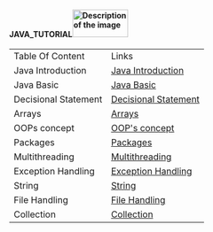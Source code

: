 #### JAVA_TUTORIAL<img src="https://github-production-user-asset-6210df.s3.amazonaws.com/124034778/263725702-9b28d313-d122-49a1-81e3-7de5e2b5695c.png" alt="Description of the image" width="100" height="50">

 <!DOCTYPE html>
<html>
<head>

</head>
<body>

<table>
  <tr>
    <td>Table Of Content </td>
    <td>Links</td>
  </tr>
 <tr>
    <td>Java Introduction</td>
    <td><a href="https://github.com/lavishguvi/Automation-Testing-Documentation/tree/main/002-Java-Tutorial-Documentation/001-Java%20Introduction">Java Introduction</a></td>
  </tr>
  <tr>
    <td>Java Basic</td>
    <td><a href=https://github.com/lavishguvi/Automation-Testing-Documentation/tree/main/002-Java-Tutorial-Documentation/002-Java%20Basic>Java Basic</a></td>
  </tr>
  <tr>
    <td>Decisional Statement</td>
    <td><a href=https://github.com/lavishguvi/Automation-Testing-Documentation/tree/main/002-Java-Tutorial-Documentation/003-Java%20Decisional%20Statement>Decisional Statement</a></td>
  </tr>
  <tr>
    <td>Arrays</td>
    <td><a href=https://github.com/lavishguvi/Automation-Testing-Documentation/tree/main/002-Java-Tutorial-Documentation/004-%20Java%20Arrays>Arrays</a></td>
  </tr>
  <tr>
    <td>OOPs concept</td>
    <td><a href="https://github.com/lavishguvi/Automation-Testing-Documentation/tree/main/002-Java-Tutorial-Documentation/005-Java%20OOPs">OOP's concept</a></td>
  </tr>
  <tr>
    <td>Packages</td>
    <td><a href="https://github.com/lavishguvi/Automation-Testing-Documentation/tree/main/002-Java-Tutorial-Documentation/006-%20Java%20Packages">Packages</a></td>
  </tr>
  <tr>
    <td> Multithreading</td>
    <td><a href="https://github.com/lavishguvi/Automation-Testing-Documentation/tree/main/002-Java-Tutorial-Documentation/007-Java%20Multithreading">Multithreading</a></td>
  </tr>
  <tr>
    <td>Exception Handling</td>
    <td><a href="https://github.com/lavishguvi/Automation-Testing-Documentation/tree/main/002-Java-Tutorial-Documentation/008-Java%20Exception%20Handling">Exception Handling</a></td>
  </tr>
  <tr>
    <td>String</td>
    <td><a href="https://github.com/lavishguvi/Automation-Testing-Documentation/tree/main/002-Java-Tutorial-Documentation/009-Java%20String">String</a></td>
  </tr>
  <tr>
    <td> File Handling</td>
    <td><a href="https://github.com/lavishguvi/Automation-Testing-Documentation/tree/main/002-Java-Tutorial-Documentation/010%20Java%20File%20Handling">File Handling</a></td>
  </tr>
  <tr>
    <td>Collection</td>
    <td><a href="https://github.com/lavishguvi/Automation-Testing-Documentation/tree/main/002-Java-Tutorial-Documentation/011-Java%20Collection">Collection</a></td>
  </tr>
</table>

</body>
</html>

